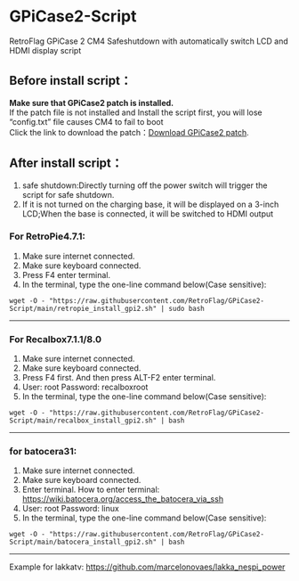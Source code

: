 # GPiCase2-Script
RetroFlag GPiCase 2 CM4 Safeshutdown with automatically switch LCD and HDMI display script

## Before install script：
**Make sure that GPiCase2 patch is installed.**  
If the patch file is not installed and Install the script first, you will lose “config.txt” file causes CM4 to fail to boot  
Click the link to download the patch：[Download GPiCase2 patch](https://github.com/RetroFlag/GPiCase2-Script/raw/main/GPi_Case2_patch.zip).

## After install script：
1. safe shutdown:Directly turning off the power switch will trigger the script for safe shutdown.
2. If it is not turned on the charging base, it will be displayed on a 3-inch LCD;When the base is connected, it will be switched to HDMI output

### For RetroPie4.7.1:

1. Make sure internet connected.
2. Make sure keyboard connected.
3. Press F4 enter terminal.
4. In the terminal, type the one-line command below(Case sensitive):

`wget -O - "https://raw.githubusercontent.com/RetroFlag/GPiCase2-Script/main/retropie_install_gpi2.sh" | sudo bash`

--------------------
### For Recalbox7.1.1/8.0
1. Make sure internet connected.
2. Make sure keyboard connected.
3. Press F4 first. And then press ALT-F2 enter terminal.
4. User: root Password: recalboxroot
5. In the terminal, type the one-line command below(Case sensitive):

`wget -O - "https://raw.githubusercontent.com/RetroFlag/GPiCase2-Script/main/recalbox_install_gpi2.sh" | bash`


--------------------

### for batocera31:
1. Make sure internet connected.
2. Make sure keyboard connected.
3. Enter terminal. How to enter terminal: https://wiki.batocera.org/access_the_batocera_via_ssh
4. User: root Password: linux
5. In the terminal, type the one-line command below(Case sensitive):

`wget -O - "https://raw.githubusercontent.com/RetroFlag/GPiCase2-Script/main/batocera_install_gpi2.sh" | bash`

--------------------

Example for lakkatv:
https://github.com/marcelonovaes/lakka_nespi_power
